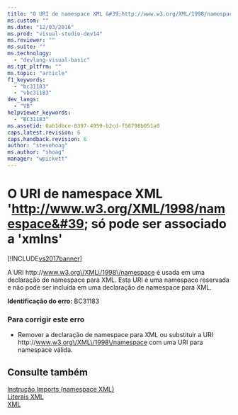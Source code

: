```yaml
---
title: "O URI de namespace XML &#39;http://www.w3.org/XML/1998/namespace&#39; s&#243; pode ser associado a &#39;xmlns&#39; | Microsoft Docs"
ms.custom: ""
ms.date: "12/03/2016"
ms.prod: "visual-studio-dev14"
ms.reviewer: ""
ms.suite: ""
ms.technology: 
  - "devlang-visual-basic"
ms.tgt_pltfrm: ""
ms.topic: "article"
f1_keywords: 
  - "bc31183"
  - "vbc31183"
dev_langs: 
  - "VB"
helpviewer_keywords: 
  - "BC31183"
ms.assetid: 0ab1dbce-8397-4959-b2cd-f58798b051a0
caps.latest.revision: 6
caps.handback.revision: 6
author: "stevehoag"
ms.author: "shoag"
manager: "wpickett"
---
```

# O URI de namespace XML &#39;http://www.w3.org/XML/1998/namespace&#39; s&#243; pode ser associado a &#39;xmlns&#39;
[!INCLUDE[vs2017banner](../../../csharp/includes/vs2017banner.md)]

A URI http:\/\/www.w3.org\/XML\/1998\/namespace é usada em uma declaração de namespace para XML.  Esta URI é uma namespace reservada e não pode ser incluída em uma declaração de namespace para XML.  
  
 **Identificação do erro:**  BC31183  
  
### Para corrigir este erro  
  
-   Remover a declaração de namespace para XML ou substituir a URI http:\/\/www.w3.org\/XML\/1998\/namespace com uma URI para namespace válida.  
  
## Consulte também  
 [Instrução Imports \(namespace XML\)](../../../visual-basic/language-reference/statements/imports-statement-xml-namespace.md)   
 [Literais XML](../../../visual-basic/language-reference/xml-literals/index.md)   
 [XML](../../../visual-basic/programming-guide/language-features/xml/index.md)